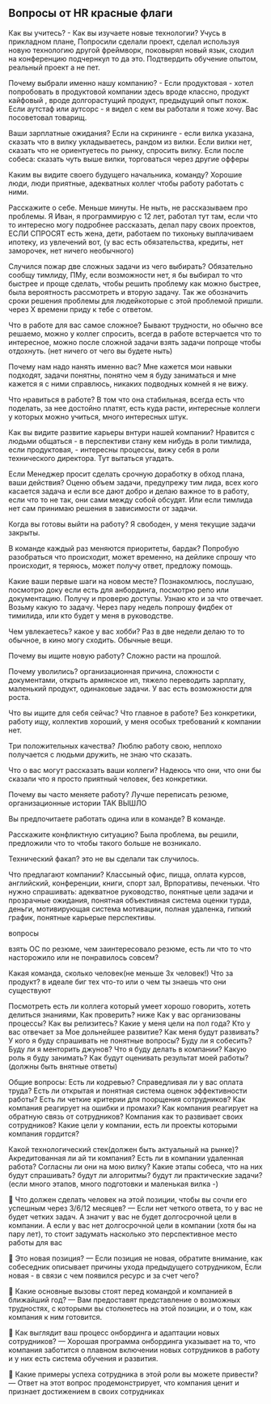 ## Вопросы от HR красные флаги

Как вы учитесь? - Как вы изучаете новые технологии? Учусь в прикладном плане, Попросили сделали проект, сделал используя новую технологию другой фреймворк, поковырял новый язык, сходил на конференцию подчернкул то да это. Подтвердить обучение опытом, реальный проект а не пет.

Почему выбрали именно нашу компанию? - Если продуктовая - хотел попробовать в продуктовой компании здесь вроде классно, продукт кайфовый , вроде долгорастущий продукт, предыдущий опыт похож. Если аутстаф или аутсорс - я видел с кем вы работали я тоже хочу. Вас посоветовал товарищ.

Ваши зарплатные ожидания? Если на скрининге - если вилка указана, сказать что в вилку укладываетесь, рандом из вилки. Если вилки нет, сказать что не ориентуетесь по рынку, спросить вилку. Если после собеса: сказать чуть выше вилки, торговаться через другие офферы 

Каким вы видите своего будущего начальника, команду? Хорошие люди, люди приятные, адекватных коллег чтобы работу работать с ними.

Расскажите о себе. Меньше минуты. Не ныть, не рассказываем про проблемы. Я Иван, я программирую с 12 лет, работал тут там, если что то интересно могу подробнее рассказать, делал пару своих проектов, ЕСЛИ СПРОСЯТ есть жена, дети,  работаем по тихоньку выплачиваем ипотеку, из увлечений вот, (у вас есть обязательства, кредиты, нет заморочек, нет ничего необычного)

Случился пожар две сложных задачи из чего выбирать? Обязательно сообщу тимлиду, ПМу, если возможности нет, я бы выбирал то что быстрее и проще сделать, чтобы  решить проблему как можно быстрее, была вероятность рассмотреть и вторую задачу. Так же обозначить сроки решения проблемы для людейкоторые с этой проблемой пришли. через Х времени приду к тебе с ответом.

Что в работе для вас самое сложное?  Бывают трудности, но обычно все решаемо, можно у коллег спросить, всегда в работе встерчается что то интересное,  можно после сложной задачи взять задачи попроще чтобы отдохнуть. (нет ничего от чего вы будете ныть)

Почему нам надо нанять именно вас? Мне кажется мои навыки подходят, задачи понятны, понятно чем я буду заниматься и мне кажется я с ними справлюсь, никаких подводных комней я не вижу.

Что нравиться в работе? В том что она стабильная, всегда есть что поделать, за нее достойно платят, есть куда расти, интересные коллеги у которых можно учиться, много интересных штук. 

Как вы видите развитие карьеры внтури нашей компании? Нравится с людьми общаться - в перспективи стану кем нибудь в роли тимлида, если продуктовая,  - интересны процессы, вижу себя в роли технического директора. Тут вытаться угадать.

Если Менеджер просит сделать срочную доработку в обход плана, ваши действия? Оценю объем задачи, предупрежу тим лида, всех кого касается задача и если все дают добро и делаю важное то в работу, если что то не так, они сами между собой обсудят. Или если тимлида нет сам принимаю решения в зависимости от задачи.

Когда вы готовы выйти на работу? Я свободен, у меня текущие задачи закрыты.

В команде каждый раз меняются приоритеты, бардак? Попробую разобраться что происходит, может временно, на дейлике спрошу что происходит, я теряюсь, может получу ответ, предложу помощь.

Какие ваши первые шаги на новом месте? Познакомлюсь, послушаю, посмотрю доку если есть для анбординга, посмотрю репо или документацию. Получу и проверю доступы. Узнаю кто и за что отвечает. Возьму какую то задачу. Через пару недель попрошу фидбек от тимилида, или кто будет у меня в руководстве.

Чем увлекаетесь? какое у вас хобби? Раз в две недели делаю то то обычное, в кино могу сходить. Обычные вещи.

Почему вы ищите новую работу? Сложно расти на прошлой.

Почему уволились? организационная причина, сложности с документами, открыть армянское ип, тяжело переводить зарплату,  маленький продукт, одинаковые задачи. У вас есть возможности для роста.

Что вы ищите для себя сейчас? Что главное в работе? Без конкретики, работу ищу, коллектив хороший, у меня особых требований к компании нет.

Три положительных качества? Люблю работу свою, неплохо получается с людьми дружить, не знаю что сказать.

Что о вас могут рассказать ваши коллеги? Надеюсь что они, что они бы сказали что я просто приятный человек, без конкретики.

Почему вы часто меняете работу? Лучше переписать резюме, организационные истории ТАК ВЫШЛО

Вы предпочитаете работать одина или в команде? В команде.

Расскажите конфликтную ситуацию? Была проблема, вы решили, предложили что то чтобы такого больше не возникало.

Технический факап? это не вы сделали так случилось.

Что предлагают компании? Классыный офис, пицца, оплата курсов, английский, конференции, книги, спорт зал, Врпоративы, печеньки.
  Что нужно спрашивать: адекватное руководство, понятные цели задачи и прозрачные ожидания, понятная объективная система оценки турда, деньги, мотивирующая система мотивации, полная удаленка, гипкий график, понятные карьерые перспективы.

вопросы

взять ОС по резюме, чем заинтересовало резюме, есть ли что то что насторожило или не понравилось совсем?

Какая команда, сколько человек(не меньше 3х человек!)
Что за продукт? в идеале биг тех что-то или о чем ты знаешь что они существуют

Посмотреть есть ли коллега который умеет хорошо говорить, хотеть делиться знаниями, Как проверить? ниже
Как у вас организованы процессы?
Как вы релизитесь?
Какие у меня цели на пол года?
Кто у вас отвечает за Мое дольнейшее развитие? Как меня будут развивать?
У кого я буду спрашивать не понятные вопросы?
Буду ли я собесить?
Буду ли я менторить джунов?
Что я буду делать в компании? Какую роль я буду занимать?
Как будут оценивать результат моей работы?
(должны быть внятные ответы)

Общие вопросы:
Есть ли кодревью?
Справедливая ли у вас оплата труда?
Есть ли открытая и понятная система оценок эффективности работы?
Есть ли четкие критерии для поорщения сотрудников?
Как компания реагирует на ошибки и промахи?
Как компания реагирует на обратную связь от сотрудников?
Компания как то развивает своих сотрудников?
Какие цели у компании, есть ли проекты которыми компания гордится?

Какой технологический стек(должен быть актуальный на рынке)?
Акредитованная ли ай ти компания?
Есть ли в компании удаленная работа?
Согласны ли они на мою вилку?
Какие этапы собеса, что на них будут спрашивать? будут ли алгоритмы? будут ли практические задачи?
(если много этапов, много подготовки и маленькая вилка -)

💎 Что должен сделать человек на этой позиции, чтобы вы сочли его успешным через 3/6/12 месяцев? 
— Если нет четкого ответа, то у вас не будет четких задач. А значит у вас не будет долгосрочной цели в компании. А если у вас нет долгосрочной цели в компании (хотя бы на пару лет), то стоит задумать насколько это перспективное место работы для вас 

💎 Это новая позиция? 
— Если позиция не новая, обратите внимание, как собеседник описывает причины ухода предыдущего сотрудником, Если новая - в связи с чем появился ресурс и за счет чего? 
 
💎 Какие основные вызовы стоят перед командой и компанией в ближайший год? 
— Вам предоставят представление о возможных трудностях, с которыми вы столкнетесь на этой позиции, и о том, как компания к ним готовится. 
 
💎 Как выглядит ваш процесс онбординга и адаптации новых сотрудников? 
— Хорошая программа онбординга указывает на то, что компания заботится о плавном включении новых сотрудников в работу и у них есть система обучения и развития. 
 
💎 Какие примеры успеха сотрудника в этой роли вы можете привести? 
— Ответ на этот вопрос продемонстрирует, что компания ценит и признает достижением в своих сотрудниках
